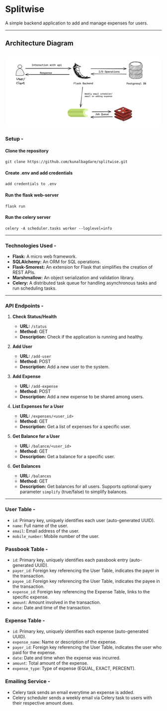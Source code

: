 # Splitwise

A simple backend application to add and manage expenses for users.

---
## Architecture Diagram

![System Architecture Diagram](./diagram.png)
---
### Setup -
#### Clone the repository
```
git clone https://github.com/kunalbagdare/splitwise.git
```
#### Create .env and add credentials
```
add credentials to .env
```
#### Run the flask web-server
```
flask run
```
#### Run the celery server
```
celery -A scheduler.tasks worker --loglevel=info
```
---
### Technologies Used -

- **Flask:** A micro web framework.
- **SQLAlchemy:** An ORM for SQL operations.
- **Flask-Smorest:** An extension for Flask that simplifies the creation of REST APIs.
- **Marshmallow:** An object serialization and validation library.
- **Celery:** A distributed task queue for handling asynchronous tasks and run scheduling tasks.
---

### API Endpoints -

1. **Check Status/Health**
   - **URL:** `/status`
   - **Method:** GET
   - **Description:** Check if the application is running and healthy.

2. **Add User**
   - **URL:** `/add-user`
   - **Method:** POST
   - **Description:** Add a new user to the system.

3. **Add Expense**
   - **URL:** `/add-expense`
   - **Method:** POST
   - **Description:** Add a new expense to be shared among users.

4. **List Expenses for a User**
   - **URL:** `/expenses/<user_id>`
   - **Method:** GET
   - **Description:** Get a list of expenses for a specific user.

5. **Get Balance for a User**
   - **URL:** `/balance/<user_id>`
   - **Method:** GET
   - **Description:** Get a balance for a specific user.

6. **Get Balances**
   - **URL:** `/balances`
   - **Method:** GET
   - **Description:** Get balances for all users. Supports optional query parameter `simplify` (true/false) to simplify balances.
---
### User Table -
   - `id`: Primary key, uniquely identifies each user (auto-generated UUID).
   - `name`: Full name of the user.
   - `email`: Email address of the user.
   - `mobile_number`: Mobile number of the user.

### Passbook Table -
   - `id`: Primary key, uniquely identifies each passbook entry (auto-generated UUID).
   - `payer_id`: Foreign key referencing the User Table, indicates the payer in the transaction.
   - `payee_id`: Foreign key referencing the User Table, indicates the payee in the transaction.
   - `expense_id`: Foreign key referencing the Expense Table, links to the specific expense.
   - `amount`: Amount involved in the transaction.
   - `date`: Date and time of the transaction.

### Expense Table -
   - `id`: Primary key, uniquely identifies each expense (auto-generated UUID).
   - `expense_name`: Name or description of the expense.
   - `payer_id`: Foreign key referencing the User Table, indicates the user who paid for the expense.
   - `date`: Date and time when the expense was incurred.
   - `amount`: Total amount of the expense.
   - `expense_type`: Type of expense (EQUAL, EXACT, PERCENT).

### Emailing Service -
- Celery task sends an email everytime an expense is added.
- Celery scheduler sends a weekly email via Celery task to users with their respective amount dues.
